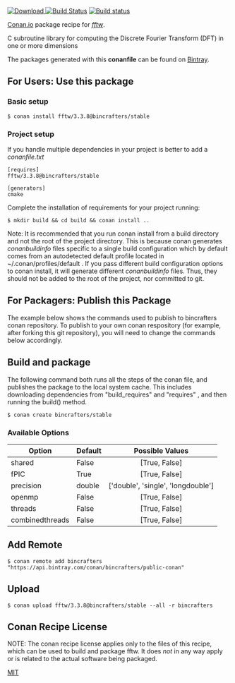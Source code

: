 [![Download](https://api.bintray.com/packages/bincrafters/public-conan/fftw%3Abincrafters/images/download.svg) ](https://bintray.com/bincrafters/public-conan/fftw%3Abincrafters/_latestVersion)
[![Build Status](https://travis-ci.org/bincrafters/conan-fftw.svg?branch=stable%2F3.3.8)](https://travis-ci.org/bincrafters/conan-fftw)
[![Build status](https://ci.appveyor.com/api/projects/status/github/bincrafters/conan-fftw?branch=stable%2F3.3.8&svg=true)](https://ci.appveyor.com/project/bincrafters/conan-fftw)

[Conan.io](https://conan.io) package recipe for [*fftw*](http://www.fftw.org/).

C subroutine library for computing the Discrete Fourier Transform (DFT) in one or more dimensions

The packages generated with this **conanfile** can be found on [Bintray](https://bintray.com/bincrafters/public-conan/fftw%3Abincrafters).

## For Users: Use this package

### Basic setup

    $ conan install fftw/3.3.8@bincrafters/stable

### Project setup

If you handle multiple dependencies in your project is better to add a *conanfile.txt*

    [requires]
    fftw/3.3.8@bincrafters/stable

    [generators]
    cmake

Complete the installation of requirements for your project running:

    $ mkdir build && cd build && conan install ..

Note: It is recommended that you run conan install from a build directory and not the root of the project directory.  This is because conan generates *conanbuildinfo* files specific to a single build configuration which by default comes from an autodetected default profile located in ~/.conan/profiles/default .  If you pass different build configuration options to conan install, it will generate different *conanbuildinfo* files.  Thus, they should not be added to the root of the project, nor committed to git.

## For Packagers: Publish this Package

The example below shows the commands used to publish to bincrafters conan repository. To publish to your own conan respository (for example, after forking this git repository), you will need to change the commands below accordingly.

## Build and package

The following command both runs all the steps of the conan file, and publishes the package to the local system cache.  This includes downloading dependencies from "build_requires" and "requires" , and then running the build() method.

    $ conan create bincrafters/stable


### Available Options
| Option        | Default | Possible Values  |
| ------------- |:----------------- |:------------:|
| shared      | False |  [True, False] |
| fPIC      | True |  [True, False] |
| precision      | double |  ['double', 'single', 'longdouble'] |
| openmp      | False |  [True, False] |
| threads      | False |  [True, False] |
| combinedthreads      | False |  [True, False] |

## Add Remote

    $ conan remote add bincrafters "https://api.bintray.com/conan/bincrafters/public-conan"

## Upload

    $ conan upload fftw/3.3.8@bincrafters/stable --all -r bincrafters


## Conan Recipe License

NOTE: The conan recipe license applies only to the files of this recipe, which can be used to build and package fftw.
It does *not* in any way apply or is related to the actual software being packaged.

[MIT](https://github.com/bincrafters/conan-fftw.git/blob/stable/3.3.8/LICENSE)
